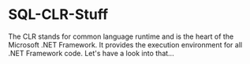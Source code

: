 # SQL-CLR-Stuff
The CLR stands for common language runtime and is the heart of the Microsoft .NET Framework. It provides the execution environment for all .NET Framework code. Let's have a look into that...
